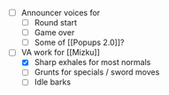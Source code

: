 - [ ] Announcer voices for
	- [ ] Round start
	- [ ] Game over
	- [ ] Some of [[Popups 2.0]]?
- [ ] VA work for [[Mizku]]
	- [x] Sharp exhales for most normals
	- [ ] Grunts for specials / sword moves
	- [ ] Idle barks